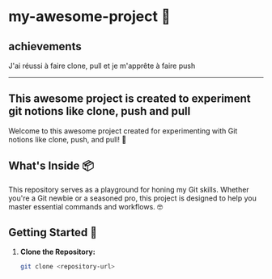 # my-awesome-project 🚀

## achievements

J'ai réussi à faire clone, pull et je m'apprête à faire push

____________________________________________________________________________________________________


## This awesome project is created to experiment git notions like clone, push and pull

Welcome to this awesome project created for experimenting with Git notions like clone, push, and pull! 🎉

## What's Inside 📦

This repository serves as a playground for honing my Git skills. 
Whether you're a Git newbie or a seasoned pro, this project is designed to help you master essential commands and workflows. 🤓

## Getting Started 🏁

1. **Clone the Repository:**
   ```bash
   git clone <repository-url>
